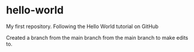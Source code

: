 # hello-world
My first repository. Following the Hello World tutorial on GitHub

Created a branch from the main branch from the main branch to make edits to.
